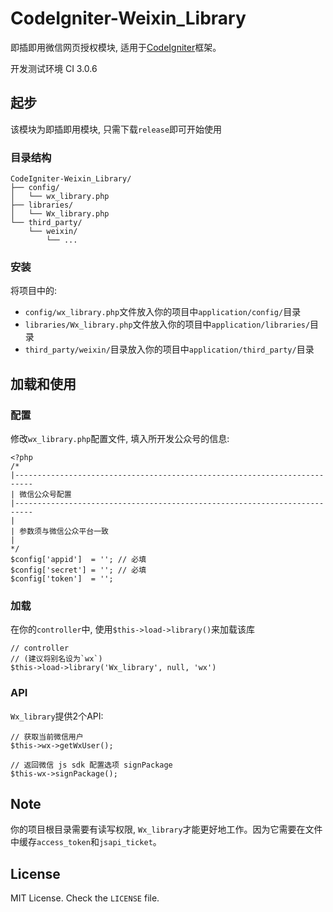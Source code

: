 # CodeIgniter-Weixin_Library
即插即用微信网页授权模块, 适用于[CodeIgniter](https://github.com/bcit-ci/CodeIgniter)框架。

开发测试环境 CI 3.0.6

## 起步
该模块为即插即用模块, 只需下载`release`即可开始使用

### 目录结构
```
CodeIgniter-Weixin_Library/
├── config/
│   └── wx_library.php
├── libraries/
│   └── Wx_library.php
└── third_party/
    └── weixin/
        └── ...
```

### 安装
将项目中的:
- `config/wx_library.php`文件放入你的项目中`application/config/`目录
- `libraries/Wx_library.php`文件放入你的项目中`application/libraries/`目录
- `third_party/weixin/`目录放入你的项目中`application/third_party/`目录


## 加载和使用

### 配置
修改`wx_library.php`配置文件, 填入所开发公众号的信息:
```
<?php
/*
|--------------------------------------------------------------------------
| 微信公众号配置
|--------------------------------------------------------------------------
|
| 参数须与微信公众平台一致
|
*/
$config['appid']  = ''; // 必填
$config['secret'] = ''; // 必填
$config['token']  = '';
```

### 加载
在你的`controller`中, 使用`$this->load->library()`来加载该库
```
// controller
// (建议将别名设为`wx`)
$this->load->library('Wx_library', null, 'wx')
```

### API
`Wx_library`提供2个API:
```
// 获取当前微信用户
$this->wx->getWxUser();

// 返回微信 js sdk 配置选项 signPackage
$this-wx->signPackage();
```

## Note
你的项目根目录需要有读写权限, `Wx_library`才能更好地工作。因为它需要在文件中缓存`access_token`和`jsapi_ticket`。

## License
MIT License. Check the `LICENSE` file.